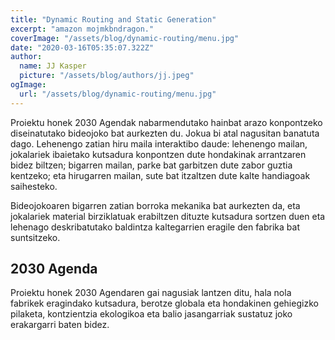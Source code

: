 ```yaml
---
title: "Dynamic Routing and Static Generation"
excerpt: "amazon mojmkbndragon."
coverImage: "/assets/blog/dynamic-routing/menu.jpg"
date: "2020-03-16T05:35:07.322Z"
author:
  name: JJ Kasper
  picture: "/assets/blog/authors/jj.jpeg"
ogImage:
  url: "/assets/blog/dynamic-routing/menu.jpg"
---
```


Proiektu honek 2030 Agendak nabarmendutako hainbat arazo konpontzeko diseinatutako bideojoko bat aurkezten du. Jokua bi atal nagusitan banatuta dago. Lehenengo zatian hiru maila interaktibo daude: lehenengo mailan, jokalariek ibaietako kutsadura konpontzen dute hondakinak arrantzaren bidez biltzen; bigarren mailan, parke bat garbitzen dute zabor guztia kentzeko; eta hirugarren mailan, sute bat itzaltzen dute kalte handiagoak saihesteko.

Bideojokoaren bigarren zatian borroka mekanika bat aurkezten da, eta jokalariek material birziklatuak erabiltzen dituzte kutsadura sortzen duen eta lehenago deskribatutako baldintza kaltegarrien eragile den fabrika bat suntsitzeko.

## 2030 Agenda

Proiektu honek 2030 Agendaren gai nagusiak lantzen ditu, hala nola fabrikek eragindako kutsadura, berotze globala eta hondakinen gehiegizko pilaketa, kontzientzia ekologikoa eta balio jasangarriak sustatuz joko erakargarri baten bidez.
